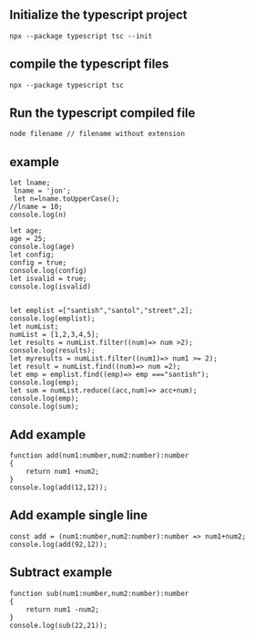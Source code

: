 
## Initialize the typescript project
```
npx --package typescript tsc --init
```

## compile the typescript files
```
npx --package typescript tsc
```

## Run the typescript compiled file
```
node filename // filename without extension
```

## example
```
let lname;
 lname = 'jon';
 let n=lname.toUpperCase();
//lname = 10;
console.log(n)

let age;
age = 25;
console.log(age)
let config;
config = true;
console.log(config)
let isvalid = true;
console.log(isvalid)


let emplist =["santish","santol","street",2];
console.log(emplist);
let numList;
numList = [1,2,3,4,5];
let results = numList.filter((num)=> num >2);
console.log(results);
let myresults = numList.filter((num1)=> num1 >= 2);
let result = numList.find((num)=> num =2);
let emp = emplist.find((emp)=> emp ==="santish");
console.log(emp);
let sum = numList.reduce((acc,num)=> acc+num);
console.log(emp);
console.log(sum);
```
## Add example
```
function add(num1:number,num2:number):number
{
    return num1 +num2;
}
console.log(add(12,12));
```
## Add example single line
```
const add = (num1:number,num2:number):number => num1+num2;
console.log(add(92,12));
```
## Subtract example

```
function sub(num1:number,num2:number):number
{
    return num1 -num2;
}
console.log(sub(22,21));
```
